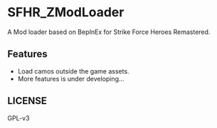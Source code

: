 # SFHR_ZModLoader

A Mod loader based on BepInEx for Strike Force Heroes Remastered.

## Features

- Load camos outside the game assets.
- More features is under developing...

## LICENSE

GPL-v3
